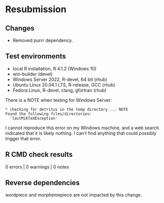 # Resubmission

## Changes

* Removed purrr dependency.

## Test environments

* local R installation, R 4.1.2 (Windows 10)
* win-builder (devel)
* Windows Server 2022, R-devel, 64 bit (rhub)
* Ubuntu Linux 20.04.1 LTS, R-release, GCC (rhub)
* Fedora Linux, R-devel, clang, gfortran (rhub)

There is a NOTE when testing for Windows Server:

```
* checking for detritus in the temp directory ... NOTE
Found the following files/directories:
  'lastMiKTeXException'
```

I cannot reproduce this error on my Windows machine, and a web search indicated that it is likely nothing. I can't find anything that could possibly trigger that error.

## R CMD check results

0 errors | 0 warnings | 0 notes

## Reverse dependencies

wordpiece and morphemepiece are not impacted by this change.
